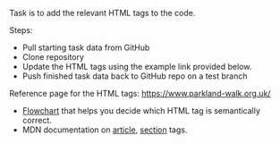 Task is to add the relevant HTML tags to the code.

Steps:
- Pull starting task data from GitHub <Repo link to starting data>
- Clone repository
- Update the HTML tags using the example link provided below.
- Push finished task data back to GitHub repo on a test branch


Reference page for the HTML tags:
https://www.parkland-walk.org.uk/



* [Flowchart](http://html5doctor.com/downloads/h5d-sectioning-flowchart.pdf) that helps you decide which HTML tag is semantically correct.
* MDN documentation on [article](https://developer.mozilla.org/en/docs/Web/HTML/Element/article), [section](https://developer.mozilla.org/en-US/docs/Web/HTML/Element/section) tags.